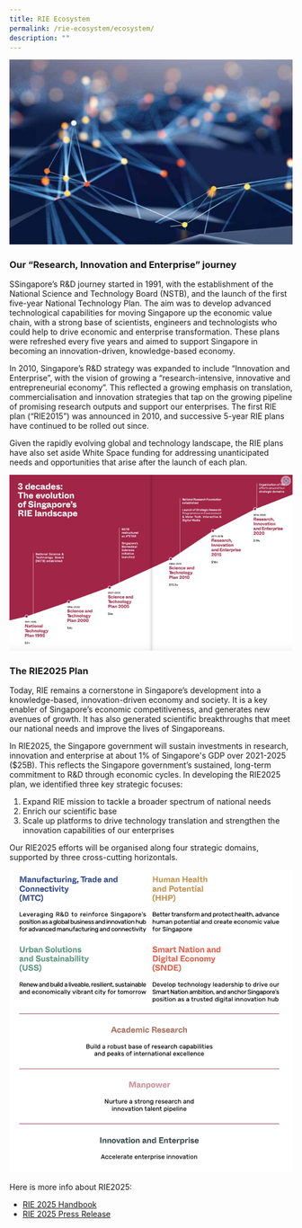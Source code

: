 ```yaml
---
title: RIE Ecosystem
permalink: /rie-ecosystem/ecosystem/
description: ""
---
```

![](/images/RIE%20Ecosystem/rie%20cover.jpg)
### Our “Research, Innovation and Enterprise” journey​ ###

SSingapore’s R&D journey started in 1991, with the establishment of the National Science and Technology Board (NSTB), and the launch of the first five-year National Technology Plan. The aim was to develop advanced technological capabilities for moving Singapore up the economic value chain, with a strong base of scientists, engineers and technologists who could help to drive economic and enterprise transformation. These plans were refreshed every five years and aimed to support Singapore in becoming an innovation-driven, knowledge-based economy.

In 2010, Singapore’s R&D strategy was expanded to include “Innovation and Enterprise”, with the vision of growing a “research-intensive, innovative and entrepreneurial economy”. This reflected a growing emphasis on translation, commercialisation and innovation strategies that tap on the growing pipeline of promising research outputs and support our enterprises. The first RIE plan (“RIE2015”) was announced in 2010, and successive 5-year RIE plans have continued to be rolled out since.

Given the rapidly evolving global and technology landscape, the RIE plans have also set aside White Space funding for addressing unanticipated needs and opportunities that arise after the launch of each plan. 

![](/images/RIE%20Ecosystem/screenshot%202023-04-08%20023453.jpg)

### The RIE2025 Plan ###

Today, RIE remains a cornerstone in Singapore’s development into a knowledge-based, innovation-driven economy and society. It is a key enabler of Singapore’s economic competitiveness, and generates new avenues of growth. It has also generated scientific breakthroughs that meet our national needs and improve the lives of Singaporeans.

In RIE2025, the Singapore government will sustain investments in research, innovation and enterprise at about 1% of Singapore's GDP over 2021-2025 ($25B). This reflects the Singapore government’s sustained, long-term commitment to R&D through economic cycles. In developing the RIE2025 plan, we identified three key strategic focuses:

1. Expand RIE mission to tackle a broader spectrum of national needs
2. Enrich our scientific base
3. Scale up platforms to drive technology translation and strengthen the innovation capabilities of our enterprises

Our RIE2025 efforts will be organised along four strategic domains, supported by three cross-cutting horizontals.

![](/images/RIE%20Ecosystem/domains.png)

Here is more info about RIE2025:

* [RIE 2025 Handbook](https://go.gov.sg/rie-2025-handbook)
* [RIE 2025 Press Release](https://go.gov.sg/rie-2025-pressrelease)